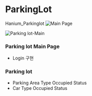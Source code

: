 # ParkingLot
Hanium_Parkinglot
![Main Page](https://github.com/soooochan/ParkingLot/assets/102716244/a244e39a-a193-404b-ba58-f55cb79a201e)

![Parking lot-Main](https://github.com/soooochan/ParkingLot/assets/102716244/13d2b422-d253-4036-9da6-a5b6afa947f4)



### Parking lot Main Page 
  * Login 구현

### Parking lot 
  * Parking Area Type Occupied Status
  * Car Type Occupied Status 
